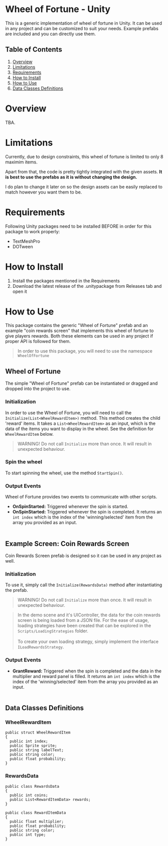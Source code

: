 # Wheel of Fortune - Unity
This is a generic implementation of wheel of fortune in Unity. It can be used in any project and can be customized to suit your needs. Example prefabs are included and you can directly use them.

## Table of Contents
1. [Overview](#overview)
2. [Limitations](#limitations)
3. [Requirements](#requirements)
4. [How to Install](#how-to-install)
5. [How to Use](#how-to-use)
6. [Data Classes Definitions](#data-classes-definitions)

# Overview
TBA.

# Limitations
Currently, due to design constraints, this wheel of fortune is limited to only 8 maximim items.

Apart from that, the code is pretty tightly integrated with the given assets. <b>It is best to use the prefabs as it is without changing the design.</b>

I do plan to change it later on so the design assets can be easily replaced to match however you want them to be.

# Requirements
Following Unity packages need to be installed BEFORE in order for this package to work properly:
- TextMeshPro
- DOTween

# How to Install
1. Install the packages mentioned in the Requirements
2. Download the latest release of the .unitypackage from Releases tab and open it

# How to Use
This package contains the generic "Wheel of Fortune" prefab and an example "coin rewards screen" that implements this wheel of fortune to give players rewards. Both these elements can be used in any project if proper API is followed for them.

> In order to use this package, you will need to use the namespace `WheelOfFortune`

## Wheel of Fortune
The simple "Wheel of Fortune" prefab can be instantiated or dragged and dropped into the project to use.

### Initialization
In order to use the Wheel of Fortune, you will need to call the `Initialize(List<WheelRewardItem>)` method. This method creates the child 'reward' items. It takes a `List<WheelRewardItem>` as an input, which is the data of the items you want to display in the wheel. See the definition for `WheelRewardItem` below.
> WARNING! Do not call `Initialize` more than once. It will result in unexpected behaviour.

### Spin the wheel
To start spinning the wheel, use the method `StartSpin()`.

### Output Events
Wheel of Fortune provides two events to communicate with other scripts.
- <b>OnSpinStarted:</b>
Triggered whenever the spin is started.
- <b>OnSpinStarted:</b>
Triggered whenever the spin is completed. It returns an `int index` which is the index of the 'winning/selected' item from the array you provided as an input.<br></br>

## Example Screen: Coin Rewards Screen
Coin Rewards Screen prefab is designed so it can be used in any project as well.

### Initialization
To use it, simply call the `Initialize(RewardsData)` method after instantiating the prefab.
> WARNING! Do not call `Initialize` more than once. It will result in unexpected behaviour.

> In the demo scene and it's UIController, the data for the coin rewards screen is being loaded from a JSON file. For the ease of usage, loading strategies have been created that can be explored in the `Scripts/LoadingStrategies` folder.<br></br>To create your own loading strategy, simply implement the interface `ILoadRewardsStrategy`.

### Output Events
- <b>GrantReward:</b>
Triggered when the spin is completed and the data in the multiplier and reward panel is filled. It returns an `int index` which is the index of the 'winning/selected' item from the array you provided as an input.<br></br>

## Data Classes Definitions
### WheelRewardItem
``` 
public struct WheelRewardItem
{
  public int index;
  public Sprite sprite;
  public string labelText;
  public string color;
  public float probability;
}
```

### RewardsData
```
public class RewardsData
{
  public int coins;
  public List<RewardItemData> rewards;
}

public class RewardItemData
{
  public float multiplier;
  public float probability;
  public string color;
  public int type;
}

```
